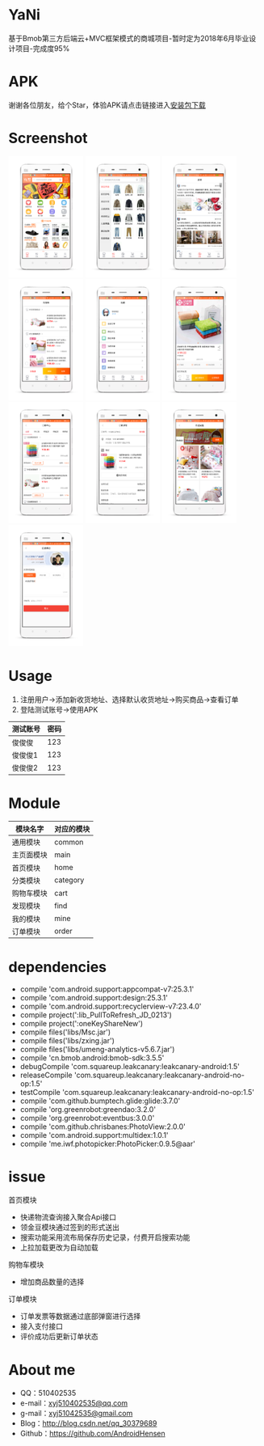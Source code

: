 # YaNi
基于Bmob第三方后端云+MVC框架模式的商城项目-暂时定为2018年6月毕业设计项目-完成度95%

# APK
谢谢各位朋友，给个Star，体验APK请点击链接进入[安装包下载](/qq/qq-release.apk)

# Screenshot
<img src="/preview/preview1.png" height="240px"></img>
<img src="/preview/preview2.png" height="240px"></img>
<img src="/preview/preview3.png" height="240px"></img>
<img src="/preview/preview4.png" height="240px"></img>
<img src="/preview/preview5.png" height="240px"></img>
<img src="/preview/preview6.png" height="240px"></img>
<img src="/preview/preview7.png" height="240px"></img>
<img src="/preview/preview8.png" height="240px"></img>
<img src="/preview/preview9.png" height="240px"></img>
<img src="/preview/preview10.png" height="240px"></img>

# Usage
1. 注册用户->添加新收货地址、选择默认收货地址->购买商品->查看订单
2. 登陆测试账号->使用APK

测试账号|密码
------------ | -------------
俊俊俊|123
俊俊俊1|123
俊俊俊2|123

# Module

模块名字|对应的模块
------------ | -------------
通用模块|common
主页面模块|main
首页模块|home
分类模块|category
购物车模块|cart
发现模块|find
我的模块|mine
订单模块|order
 
# dependencies

* compile 'com.android.support:appcompat-v7:25.3.1'
* compile 'com.android.support:design:25.3.1'
* compile 'com.android.support:recyclerview-v7:23.4.0'
* compile project(':lib_PullToRefresh_JD_0213')
* compile project(':oneKeyShareNew')
* compile files('libs/Msc.jar')
* compile files('libs/zxing.jar')
* compile files('libs/umeng-analytics-v5.6.7.jar')
* compile 'cn.bmob.android:bmob-sdk:3.5.5'
* debugCompile 'com.squareup.leakcanary:leakcanary-android:1.5'
* releaseCompile 'com.squareup.leakcanary:leakcanary-android-no-op:1.5'
* testCompile 'com.squareup.leakcanary:leakcanary-android-no-op:1.5'
* compile 'com.github.bumptech.glide:glide:3.7.0'
* compile 'org.greenrobot:greendao:3.2.0'
* compile 'org.greenrobot:eventbus:3.0.0'
* compile 'com.github.chrisbanes:PhotoView:2.0.0'
* compile 'com.android.support:multidex:1.0.1'
* compile 'me.iwf.photopicker:PhotoPicker:0.9.5@aar'

# issue

首页模块

* 快递物流查询接入聚合Api接口
* 领金豆模块通过签到的形式送出
* 搜索功能采用流布局保存历史记录，付费开启搜索功能
* 上拉加载更改为自动加载

购物车模块

* 增加商品数量的选择

订单模块

* 订单发票等数据通过底部弹窗进行选择
* 接入支付接口
* 评价成功后更新订单状态

# About me
* QQ：510402535
* e-mail：xyj510402535@qq.com
* g-mail：xyj51042535@gmail.com
* Blog：http://blog.csdn.net/qq_30379689
* Github：https://github.com/AndroidHensen

